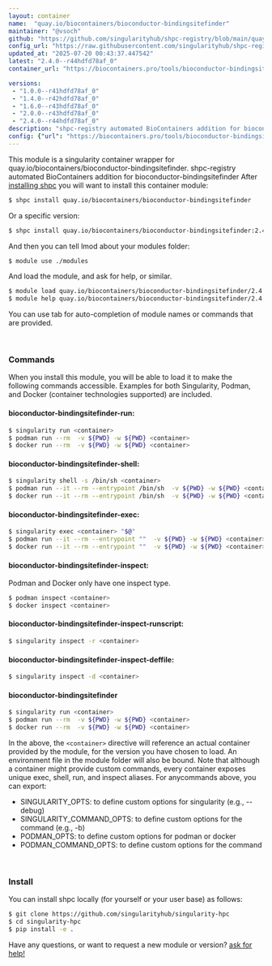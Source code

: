 ```yaml
---
layout: container
name:  "quay.io/biocontainers/bioconductor-bindingsitefinder"
maintainer: "@vsoch"
github: "https://github.com/singularityhub/shpc-registry/blob/main/quay.io/biocontainers/bioconductor-bindingsitefinder/container.yaml"
config_url: "https://raw.githubusercontent.com/singularityhub/shpc-registry/main/quay.io/biocontainers/bioconductor-bindingsitefinder/container.yaml"
updated_at: "2025-07-20 00:43:37.447542"
latest: "2.4.0--r44hdfd78af_0"
container_url: "https://biocontainers.pro/tools/bioconductor-bindingsitefinder"

versions:
 - "1.0.0--r41hdfd78af_0"
 - "1.4.0--r42hdfd78af_0"
 - "1.6.0--r43hdfd78af_0"
 - "2.0.0--r43hdfd78af_0"
 - "2.4.0--r44hdfd78af_0"
description: "shpc-registry automated BioContainers addition for bioconductor-bindingsitefinder"
config: {"url": "https://biocontainers.pro/tools/bioconductor-bindingsitefinder", "maintainer": "@vsoch", "description": "shpc-registry automated BioContainers addition for bioconductor-bindingsitefinder", "latest": {"2.4.0--r44hdfd78af_0": "sha256:28958859425cdabd5fd293669417e3bff18b920a89d6f0cf0698ddd26dbec6b4"}, "tags": {"1.0.0--r41hdfd78af_0": "sha256:c81e8226b0f11dfd43bb76cc4fd946312acdc0643a962c38db953ab10ef15f6f", "1.4.0--r42hdfd78af_0": "sha256:9e6704a47636d46a0a26e4ce8b7ce7039e4409be66cb8e5455d773d04e0b25f0", "1.6.0--r43hdfd78af_0": "sha256:45acba8b6f2f426ded196d531cf69b689105714916f48738e95e9bcf5c749a75", "2.0.0--r43hdfd78af_0": "sha256:bae61db263f1741c146f0bc88e0ff4fbf221a28c75bea793e485ec4ad04cb802", "2.4.0--r44hdfd78af_0": "sha256:28958859425cdabd5fd293669417e3bff18b920a89d6f0cf0698ddd26dbec6b4"}, "docker": "quay.io/biocontainers/bioconductor-bindingsitefinder"}
---
```


This module is a singularity container wrapper for quay.io/biocontainers/bioconductor-bindingsitefinder.
shpc-registry automated BioContainers addition for bioconductor-bindingsitefinder
After [installing shpc](#install) you will want to install this container module:


```bash
$ shpc install quay.io/biocontainers/bioconductor-bindingsitefinder
```

Or a specific version:

```bash
$ shpc install quay.io/biocontainers/bioconductor-bindingsitefinder:2.4.0--r44hdfd78af_0
```

And then you can tell lmod about your modules folder:

```bash
$ module use ./modules
```

And load the module, and ask for help, or similar.

```bash
$ module load quay.io/biocontainers/bioconductor-bindingsitefinder/2.4.0--r44hdfd78af_0
$ module help quay.io/biocontainers/bioconductor-bindingsitefinder/2.4.0--r44hdfd78af_0
```

You can use tab for auto-completion of module names or commands that are provided.

<br>

### Commands

When you install this module, you will be able to load it to make the following commands accessible.
Examples for both Singularity, Podman, and Docker (container technologies supported) are included.

#### bioconductor-bindingsitefinder-run:

```bash
$ singularity run <container>
$ podman run --rm  -v ${PWD} -w ${PWD} <container>
$ docker run --rm  -v ${PWD} -w ${PWD} <container>
```

#### bioconductor-bindingsitefinder-shell:

```bash
$ singularity shell -s /bin/sh <container>
$ podman run --it --rm --entrypoint /bin/sh  -v ${PWD} -w ${PWD} <container>
$ docker run --it --rm --entrypoint /bin/sh  -v ${PWD} -w ${PWD} <container>
```

#### bioconductor-bindingsitefinder-exec:

```bash
$ singularity exec <container> "$@"
$ podman run --it --rm --entrypoint ""  -v ${PWD} -w ${PWD} <container> "$@"
$ docker run --it --rm --entrypoint ""  -v ${PWD} -w ${PWD} <container> "$@"
```

#### bioconductor-bindingsitefinder-inspect:

Podman and Docker only have one inspect type.

```bash
$ podman inspect <container>
$ docker inspect <container>
```

#### bioconductor-bindingsitefinder-inspect-runscript:

```bash
$ singularity inspect -r <container>
```

#### bioconductor-bindingsitefinder-inspect-deffile:

```bash
$ singularity inspect -d <container>
```



#### bioconductor-bindingsitefinder

```bash
$ singularity run <container>
$ podman run --rm  -v ${PWD} -w ${PWD} <container>
$ docker run --rm  -v ${PWD} -w ${PWD} <container>
```


In the above, the `<container>` directive will reference an actual container provided
by the module, for the version you have chosen to load. An environment file in the
module folder will also be bound. Note that although a container
might provide custom commands, every container exposes unique exec, shell, run, and
inspect aliases. For anycommands above, you can export:

 - SINGULARITY_OPTS: to define custom options for singularity (e.g., --debug)
 - SINGULARITY_COMMAND_OPTS: to define custom options for the command (e.g., -b)
 - PODMAN_OPTS: to define custom options for podman or docker
 - PODMAN_COMMAND_OPTS: to define custom options for the command

<br>

### Install

You can install shpc locally (for yourself or your user base) as follows:

```bash
$ git clone https://github.com/singularityhub/singularity-hpc
$ cd singularity-hpc
$ pip install -e .
```

Have any questions, or want to request a new module or version? [ask for help!](https://github.com/singularityhub/singularity-hpc/issues)